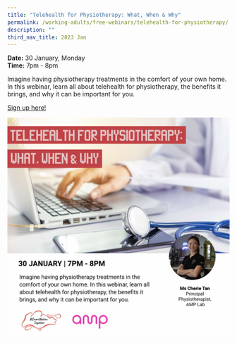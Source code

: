 ```yaml
---
title: "Telehealth for Physiotherapy: What, When & Why"
permalink: /working-adults/free-webinars/telehealth-for-physiotherapy/
description: ""
third_nav_title: 2023 Jan
---
```

**Date:** 30 January, Monday
<br> **Time:** 7pm - 8pm

Imagine having physiotherapy treatments in the comfort of your own home. In this webinar, learn all about telehealth for physiotherapy, the benefits it brings, and why it can be important for you. 

[Sign up here!](https://go.gov.sg/wa-telehealth-jan23)

![free webinar on telehealth for physiotherapy](/images/jan%202023/wa_30%20jan2023.jpeg)